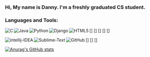### Hi, My name is Danny. I'm a freshly graduated CS student.

### Languages and Tools:
[<img align="left" alt="C" src="https://img.shields.io/badge/c-%2300599C.svg?style=for-the-badge&logo=c&logoColor=white" />]
[<img align="left" alt="Java" src="https://img.shields.io/badge/java-%23ED8B00.svg?style=for-the-badge&logo=java&logoColor=white" />]
[<img align="left" alt="Python" src="https://img.shields.io/badge/python-3670A0?style=for-the-badge&logo=python&logoColor=ffdd54" />]
[<img align="left" alt="Django" src="https://img.shields.io/badge/django-%23092E20.svg?style=for-the-badge&logo=django&logoColor=white" />]
[<img align="left" alt="HTML5" src="https://img.shields.io/badge/html5-%23E34F26.svg?style=for-the-badge&logo=html5&logoColor=white" />]

[<img align="left" alt="intellij-IDEA" src="https://img.shields.io/badge/IntelliJIDEA-000000.svg?style=for-the-badge&logo=intellij-idea&logoColor=white" />]
[<img align="left" alt="Sublime-Text" src="https://img.shields.io/badge/sublime_text-%23575757.svg?style=for-the-badge&logo=sublime-text&logoColor=important" />]
[<img align="left" alt="GitHub" src="https://img.shields.io/badge/github-%23121011.svg?style=for-the-badge&logo=github&logoColor=white" />]


[![Anurag's GitHub stats](https://github-readme-stats.vercel.app/api?username=shadow006tr&hide=stars,prs,issues,contribs)](https://github.com/anuraghazra/github-readme-stats)
